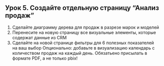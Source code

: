 ## Урок 5. Создайте отдельную страницу “Анализ продаж”
1. Сделайте диаграмму дерева для продаж в разрезе марок и моделей
2. Перенесите на новую страницу все визуальные элементы, которые содержат данные из CRM
3. Сделайте на новой странице фильтры для 6 полезных показателей на ваш выбор Опционально: добавьте в визуализацию календарь с количеством продаж на каждый день. Обязатьено присылать в формате PDF, а не только pbix!

